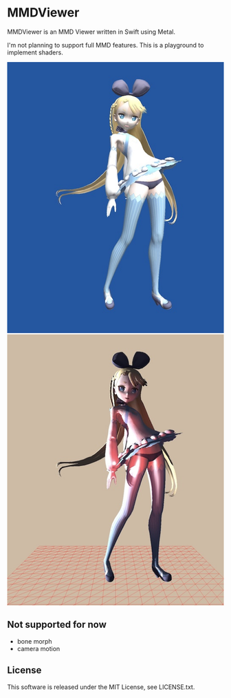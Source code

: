 # MMDViewer

MMDViewer is an MMD Viewer written in Swift using Metal.

I'm not planning to support full MMD features. This is a playground to implement shaders.

![forward rendering](./forward.jpg "forward rendering")
![deferred rendering](./deferred.jpg "deferrd rendering")

## Not supported for now

* bone morph
* camera motion

## License

This software is released under the MIT License, see LICENSE.txt.
